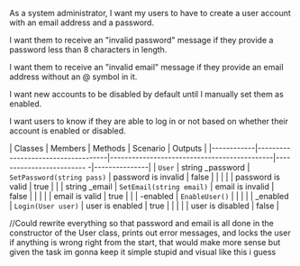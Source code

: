 As a system administrator,
I want my users to have to create a user account with an email address and a password.

I want them to receive an "invalid password" message if they provide a
password less than 8 characters in length.

I want them to receive an "invalid email" message if they provide an email
address without an @ symbol in it.

I want new accounts to be disabled by default until I manually set them as enabled.

I want users to know if they are able to log in or not based on whether their
account is enabled or disabled.

| Classes    | Members                            | Methods                                     | Scenario                     | Outputs       |
|------------|------------------------------------|---------------------------------------------|-------------------------    -|---------------|
| `User`     | string _password                   | `SetPassword(string pass)`                  | password is invalid          | false         |
|            |                                    |                                             | password is valid            | true          |
|            | string _email                      | `SetEmail(string email)`                    | email is invalid             | false         |
|		     |                                    |                                             | email is valid               | true          |
|            | -enabled                           | `EnableUser()`								|							   |               |
|            | _enabled                           | `Login(User user)`							| user is enabled			   | true          | 
|            |                                    |                                             | user is disabled             | false         |

//Could rewrite everything so that password and email is all done 
in the constructor of the User class, prints out error messages, 
and locks the user if anything is wrong right from the start, 
that would make more sense but given the task im gonna keep it simple stupid and visual like this i guess

